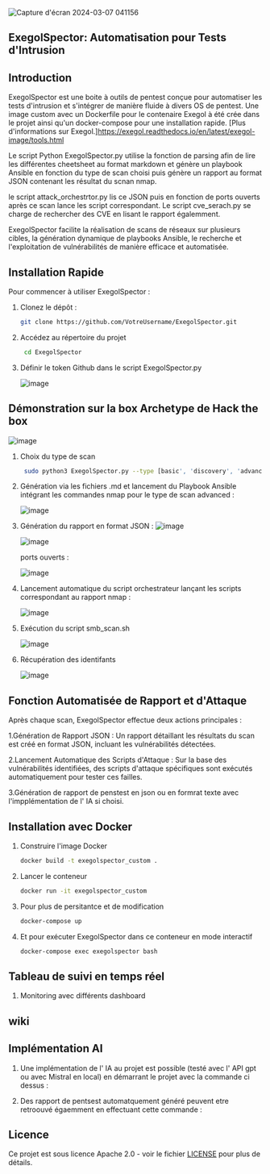 
![Capture d'écran 2024-03-07 041156](https://github.com/Erwan923/ExegolSpector/assets/82095453/65603ace-5433-4188-9b59-1f9314504b56)


## ExegolSpector: Automatisation pour Tests d'Intrusion

## Introduction

ExegolSpector est une boite à outils de pentest conçue pour automatiser les tests d'intrusion et s'intégrer de manière fluide à divers OS de pentest.
Une image custom avec un Dockerfile pour le contenaire Exegol à été crée dans le projet ainsi qu'un docker-compose pour une installation rapide. [Plus d'informations sur Exegol.]https://exegol.readthedocs.io/en/latest/exegol-image/tools.html

Le script Python ExegolSpector.py utilise la fonction de parsing afin de lire les différentes cheetsheet au format markdown et génère un playbook Ansible en fonction du type de scan choisi puis génère un rapport au format JSON contenant les résultat du scnan nmap. 

le script attack_orchestrtor.py lis ce JSON puis  en fonction de ports ouverts après ce scan lance les script correspondant. Le script cve_serach.py se charge de rechercher des CVE en lisant le rapport égalemment.   


ExegolSpector facilite la réalisation de scans de réseaux sur plusieurs cibles, la génération dynamique de playbooks Ansible, le recherche et l'exploitation de vulnérabilités de manière efficace et automatisée.

## Installation Rapide

Pour commencer à utiliser ExegolSpector  :

1. Clonez le dépôt :
   ```bash
   git clone https://github.com/VotreUsername/ExegolSpector.git

2. Accédez au répertoire du projet
   ```bash
    cd ExegolSpector

3. Définir le token Github dans le script ExegolSpector.py

    ![image](https://github.com/Erwan923/ExegolSpector/assets/82095453/4218c581-91c7-49c6-8089-a1394d0b95f1)

## Démonstration sur la box Archetype de Hack the box

   ![image](https://github.com/Erwan923/ExegolSpector/assets/82095453/f3836208-ec4b-4dd3-a234-56d30d113db5)
   
   
1. Choix du type de scan
    ```bash
     sudo python3 ExegolSpector.py --type [basic', 'discovery', 'advanced', 'port', 'version', 'aggressive ] --targets [IP]

2. Génération via les fichiers .md et lancement du Playbook Ansible intégrant les commandes nmap pour le type de scan advanced : 

   ![image](https://github.com/Erwan923/ExegolSpector/assets/82095453/bd8c95d1-b7ae-4602-b41d-77a0b9bc8de3)


3. Génération du rapport en format JSON :
   ![image](https://github.com/Erwan923/ExegolSpector/assets/82095453/66e3200f-0877-4f92-b1ac-f300f10bd584)
   
   ![image](https://github.com/Erwan923/ExegolSpector/assets/82095453/72a4f20b-7d71-4c9f-a5cf-ca9542742ff6)

   ports ouverts :
   
   ![image](https://github.com/Erwan923/ExegolSpector/assets/82095453/46d8e073-7c80-493b-b08d-66bdcafaa16a)


   

   
5. Lancement automatique du script orchestrateur lançant les scripts correspondant au rapport nmap :

   ![image](https://github.com/Erwan923/ExegolSpector/assets/82095453/422ee5f4-7f20-43a7-b88e-57a532dc78a2)



 7. Exécution du script smb_scan.sh

    ![image](https://github.com/Erwan923/ExegolSpector/assets/82095453/3821974e-93a1-444c-8e06-22a88cea3892)

   

 8. Récupération des identifants

    ![image](https://github.com/Erwan923/ExegolSpector/assets/82095453/2d7dd741-98c3-4da7-9514-3d17448de6d6)

   
   

## Fonction Automatisée de Rapport et d'Attaque

Après chaque scan, ExegolSpector effectue deux actions principales :

1.Génération de Rapport JSON : Un rapport détaillant les résultats du scan est créé en format JSON, incluant les vulnérabilités détectées.

2.Lancement Automatique des Scripts d'Attaque : Sur la base des vulnérabilités identifiées, des scripts d'attaque spécifiques sont exécutés automatiquement pour tester ces failles.

3.Génération de rapport de penstest en json ou en formrat texte avec l'impplémentation de l' IA si choisi. 

## Installation avec Docker

1. Construire l'image Docker
   ```bash
   docker build -t exegolspector_custom .
2. Lancer le conteneur
   ```bash
   docker run -it exegolspector_custom
3. Pour plus de persitantce et de modification
     ```bash
     docker-compose up
4. Et pour exécuter ExegolSpector dans ce conteneur en mode interactif
   ```bash
   docker-compose exec exegolspector bash

## Tableau de suivi en temps réel

1. Monitoring avec différents dashboard


## wiki

## Implémentation AI 

1. Une implémentation de l' IA au projet est possible (testé avec l' API gpt ou avec Mistral en local) en démarrant le projet avec la commande ci dessus : 


2. Des rapport de pentsest automatquement généré peuvent etre retroouvé égaemment en effectuant cette commande : 
 
## Licence

Ce projet est sous licence Apache 2.0 - voir le fichier [LICENSE](LICENSE) pour plus de détails.

   
